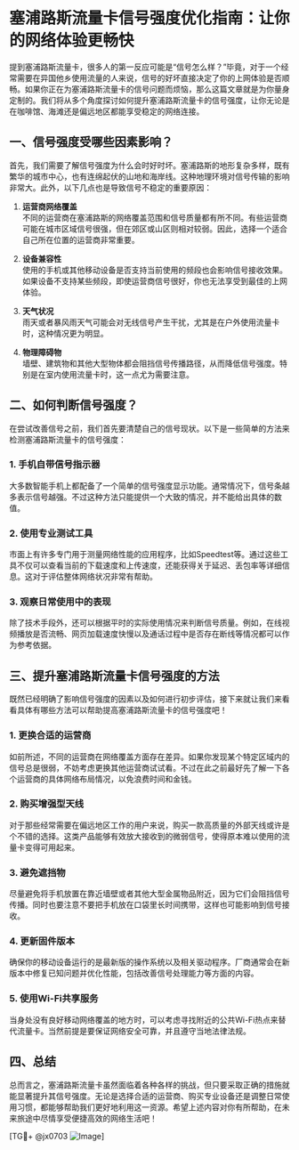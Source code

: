 # 塞浦路斯流量卡信号强度优化指南：让你的网络体验更畅快

提到塞浦路斯流量卡，很多人的第一反应可能是“信号怎么样？”毕竟，对于一个经常需要在异国他乡使用流量的人来说，信号的好坏直接决定了你的上网体验是否顺畅。如果你正在为塞浦路斯流量卡的信号问题而烦恼，那么这篇文章就是为你量身定制的。我们将从多个角度探讨如何提升塞浦路斯流量卡的信号强度，让你无论是在咖啡馆、海滩还是偏远地区都能享受稳定的网络连接。

## 一、信号强度受哪些因素影响？

首先，我们需要了解信号强度为什么会时好时坏。塞浦路斯的地形复杂多样，既有繁华的城市中心，也有连绵起伏的山地和海岸线。这种地理环境对信号传输的影响非常大。此外，以下几点也是导致信号不稳定的重要原因：

1. **运营商网络覆盖**  
   不同的运营商在塞浦路斯的网络覆盖范围和信号质量都有所不同。有些运营商可能在城市区域信号很强，但在郊区或山区则相对较弱。因此，选择一个适合自己所在位置的运营商非常重要。

2. **设备兼容性**  
   使用的手机或其他移动设备是否支持当前使用的频段也会影响信号接收效果。如果设备不支持某些频段，即使运营商信号很好，你也无法享受到最佳的上网体验。

3. **天气状况**  
   雨天或者暴风雨天气可能会对无线信号产生干扰，尤其是在户外使用流量卡时，这种情况更为明显。

4. **物理障碍物**  
   墙壁、建筑物和其他大型物体都会阻挡信号传播路径，从而降低信号强度。特别是在室内使用流量卡时，这一点尤为需要注意。

## 二、如何判断信号强度？

在尝试改善信号之前，我们首先要清楚自己的信号现状。以下是一些简单的方法来检测塞浦路斯流量卡的信号强度：

### 1. 手机自带信号指示器
大多数智能手机上都配备了一个简单的信号强度显示功能。通常情况下，信号条越多表示信号越强。不过这种方法只能提供一个大致的情况，并不能给出具体的数值。

### 2. 使用专业测试工具
市面上有许多专门用于测量网络性能的应用程序，比如Speedtest等。通过这些工具不仅可以查看当前的下载速度和上传速度，还能获得关于延迟、丢包率等详细信息。这对于评估整体网络状况非常有帮助。

### 3. 观察日常使用中的表现
除了技术手段外，还可以根据平时的实际使用情况来判断信号质量。例如，在线视频播放是否流畅、网页加载速度快慢以及通话过程中是否存在断线等情况都可以作为参考依据。

## 三、提升塞浦路斯流量卡信号强度的方法

既然已经明确了影响信号强度的因素以及如何进行初步评估，接下来就让我们来看看具体有哪些方法可以帮助提高塞浦路斯流量卡的信号强度吧！

### 1. 更换合适的运营商
如前所述，不同的运营商在网络覆盖方面存在差异。如果你发现某个特定区域内的信号总是很弱，不妨考虑更换其他运营商试试看。不过在此之前最好先了解一下各个运营商的具体网络布局情况，以免浪费时间和金钱。

### 2. 购买增强型天线
对于那些经常需要在偏远地区工作的用户来说，购买一款高质量的外部天线或许是个不错的选择。这类产品能够有效放大接收到的微弱信号，使得原本难以使用的流量卡变得可用起来。

### 3. 避免遮挡物
尽量避免将手机放置在靠近墙壁或者其他大型金属物品附近，因为它们会阻挡信号传播。同时也要注意不要把手机放在口袋里长时间携带，这样也可能影响到信号接收。

### 4. 更新固件版本
确保你的移动设备运行的是最新版的操作系统以及相关驱动程序。厂商通常会在新版本中修复已知问题并优化性能，包括改善信号处理能力等方面的内容。

### 5. 使用Wi-Fi共享服务
当身处没有良好移动网络覆盖的地方时，可以考虑寻找附近的公共Wi-Fi热点来替代流量卡。当然前提是要保证网络安全可靠，并且遵守当地法律法规。

## 四、总结

总而言之，塞浦路斯流量卡虽然面临着各种各样的挑战，但只要采取正确的措施就能显著提升其信号强度。无论是选择合适的运营商、购买专业设备还是调整日常使用习惯，都能够帮助我们更好地利用这一资源。希望上述内容对你有所帮助，在未来旅途中尽情享受便捷高效的网络生活吧！

[TG💪+ @jx0703 ![Image](https://github.com/user-attachments/assets/dbca1d08-cadb-493c-b0ec-ad6f7a83f270)]